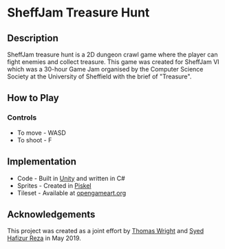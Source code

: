 # SheffJam Treasure Hunt

## Description

SheffJam treasure hunt is a 2D dungeon crawl game where the player can fight enemies and collect treasure. This game was created for SheffJam VI which was a 30-hour Game Jam organised by the Computer Science Society at the University of Sheffield with the brief of "Treasure".

## How to Play

### Controls

  * To move - WASD
  * To shoot - F
  
## Implementation

  * Code - Built in [Unity](https://unity.com/) and written in C#
  * Sprites - Created in [Piskel](https://www.piskelapp.com/)
  * Tileset - Available at [opengameart.org](https://opengameart.org/content/house-tileset-blackguard)

## Acknowledgements

This project was created as a joint effort by [Thomas Wright](https://github.com/twright1999) and [Syed Hafizur Reza](https://github.com/sreza1) in May 2019.
